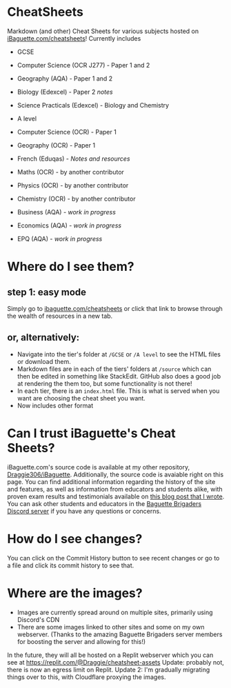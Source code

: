 # CheatSheets
Markdown (and other) Cheat Sheets for various subjects hosted on [iBaguette.com/cheatsheets](https://ibaguette.com/cheatsheets)!
Currently includes

- GCSE
 - Computer Science (OCR J277) - Paper 1 and 2
 - Geography (AQA) - Paper 1 and 2
 - Biology (Edexcel) - Paper 2 *notes*
 - Science Practicals (Edexcel) - Biology and Chemistry

- A level
 - Computer Science (OCR) - Paper 1
 - Geography (OCR) - Paper 1
 - French (Eduqas) - *Notes and resources*
 - Maths (OCR) - by another contributor
 - Physics (OCR) - by another contributor
 - Chemistry (OCR) - by another contributor
 - Business (AQA) - *work in progress*
 - Economics (AQA) - *work in progress*
 - EPQ (AQA) - *work in progress*
 
# Where do I see them?

## step 1: easy mode
Simply go to [ibaguette.com/cheatsheets](https://ibaguette.com/cheatsheets) or click that link to browse through the wealth of resources in a new tab.

## or, alternatively:
- Navigate into the tier's folder at `/GCSE` or `/A level` to see the HTML files or download them.
- Markdown files are in each of the tiers' folders at `/source` which can then be edited in something like StackEdit. GitHub also does a good job at rendering the them too, but some functionality is not there!
- In each tier, there is an `index.html` file. This is what is served when you want are choosing the cheat sheet you want.
- Now includes other format

# Can I trust iBaguette's Cheat Sheets?
iBaguette.com's source code is available at my other repository, [Draggie306/iBaguette](https://github.com/Draggie306/iBaguette). Additionally, the source code is avaiable right on this page.
You can find additional information regarding the history of the site and features, as well as information from educators and students alike, with proven exam results and testimonials available on [this blog post that I wrote](https://www.ibaguette.com/2023/04/what-is-iBaguette.html). You can ask other students and educators in the [Baguette Brigaders Discord server](https://discord.gg/xz4SjyuBND) if you have any questions or concerns.


# How do I see changes?
You can click on the Commit History button to see recent changes or go to a file and click its commit history to see that.


# Where are the images?
- Images are currently spread around on multiple sites, primarily using Discord's CDN
- There are some images linked to other sites and some on my own webserver. (Thanks to the amazing Baguette Brigaders server members for boosting the server and allowing for this!)

In the future, they will all be hosted on a Replit webserver which you can see at https://replit.com/@Draggie/cheatsheet-assets
Update: probably not, there is now an egress limit on Replit.
Update 2: I'm gradually migrating things over to this, with Cloudflare proxying the images. 
